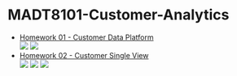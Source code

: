 # MADT8101-Customer-Analytics


- [Homework 01 - Customer Data Platform](./Workshop%201%20%20-%20Customer%20Data%20Platform)  
[![](https://img.shields.io/badge/-Concept-blue)](#) [![](https://img.shields.io/badge/-Presentation-blue)](#)
- [Homework 02 - Customer Single View](./Workshop%202%20-%20Customer%20Single%20View)  
[![](https://img.shields.io/badge/-Concept-blue)](#) [![](https://img.shields.io/badge/-Presentation-blue)](#) [![](https://img.shields.io/badge/-Python-green)](#)
